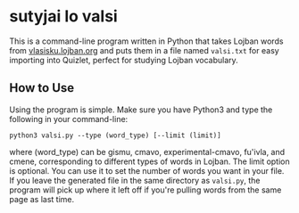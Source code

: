 # sutyjai lo valsi

This is a command-line program written in Python that takes Lojban words from [vlasisku.lojban.org](http://vlasisku.lojban.org) and puts them in a file named ```valsi.txt``` for easy importing into Quizlet, perfect for studying Lojban vocabulary.

## How to Use

Using the program is simple. Make sure you have Python3 and type the following in your command-line:
```
python3 valsi.py --type (word_type) [--limit (limit)]
```
where (word_type) can be gismu, cmavo, experimental-cmavo, fu'ivla, and cmene, corresponding to different types of words in Lojban. The limit option is optional. You can use it to set the number of words you want in your file. If you leave the generated file in the same directory as ```valsi.py```, the program will pick up where it left off if you're pulling words from the same page as last time.
